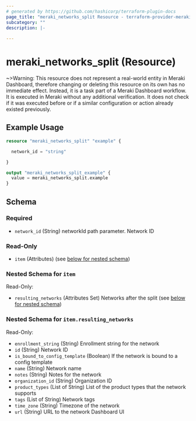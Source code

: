 ```yaml
---
# generated by https://github.com/hashicorp/terraform-plugin-docs
page_title: "meraki_networks_split Resource - terraform-provider-meraki"
subcategory: ""
description: |-
  
---
```


# meraki_networks_split (Resource)



~>Warning: This resource does not represent a real-world entity in Meraki Dashboard, therefore changing or deleting this resource on its own has no immediate effect. Instead, it is a task part of a Meraki Dashboard workflow. It is executed in Meraki without any additional verification. It does not check if it was executed before or if a similar configuration or action 
already existed previously.

## Example Usage

```terraform
resource "meraki_networks_split" "example" {

  network_id = "string"

}

output "meraki_networks_split_example" {
  value = meraki_networks_split.example
}
```

<!-- schema generated by tfplugindocs -->
## Schema

### Required

- `network_id` (String) networkId path parameter. Network ID

### Read-Only

- `item` (Attributes) (see [below for nested schema](#nestedatt--item))

<a id="nestedatt--item"></a>
### Nested Schema for `item`

Read-Only:

- `resulting_networks` (Attributes Set) Networks after the split (see [below for nested schema](#nestedatt--item--resulting_networks))

<a id="nestedatt--item--resulting_networks"></a>
### Nested Schema for `item.resulting_networks`

Read-Only:

- `enrollment_string` (String) Enrollment string for the network
- `id` (String) Network ID
- `is_bound_to_config_template` (Boolean) If the network is bound to a config template
- `name` (String) Network name
- `notes` (String) Notes for the network
- `organization_id` (String) Organization ID
- `product_types` (List of String) List of the product types that the network supports
- `tags` (List of String) Network tags
- `time_zone` (String) Timezone of the network
- `url` (String) URL to the network Dashboard UI
